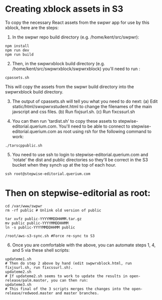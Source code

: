 # Creating xblock assets in S3

To copy the necessary React assets from the swpwr app for use by this xblock, here are the steps:

1. In the swpwr repo build directory (e.g. /home/kent/src/swpwr):

```
npm install
npm run dev
npm run build
```

2. Then, in the swpwrxblock build directory (e.g. /home/kent/src/swpwrxblock/swpwrxblock) you'll need to run :
```
cpassets.sh
```
This will copy the assets from the swpwr build directory into the swpwrxblock build directory.

3.  The output of cpassets.sh will tell you what you need to do next:
(a) Edit static/html/swxpwrxstudent.html to change the filenames of the main javscript and css files.
(b) Run fixjsurl.sh.
(c) Run fixcssurl.sh

4. You can then run 'tardist.sh' to copy these assets to stepwise-editorial.querium.com.  You'll need to be able to connect to stepwise-editorial.querium.com as root using rsh for the following command to work:
```
./tarscppublic.sh
```

5. You need to use ssh to login to stepwise-editorial.querium.com and 'rotate' the dist and public directories so they'll be correct in the S3 bucket when they synch up at the top of each hour.
```
ssh root@stepwise-editorial.querium.com
```
# Then on stepwise-editorial as root:
```
cd /var/www/swpwr
rm -rf public # Unlink old version of public

tar xvfz public-YYYYMMDDHHMM.tar.gz
mv public public-YYYYMMDDHHMM
ln -s public-YYYYMMDDHHMM public

/root/aws-s3-sync.sh #Force re-sync to S3
```

6. Once you are comfortable with the above, you can automate steps 1, 4, and 5 via these shell scripts:
```
updateme1.sh
# Then do step 2 above by hand (edit swpwrxblock.html, run fixjsurl.sh, run fixcssurl.sh).
updateme2.sh
# If updateme2.sh seems to work to update the results in open-release/palm.master, you can then run:
updateme3.sh
# This final of the 3 scripts merges the changes into the open-release/redwood.master and master branches.
```
